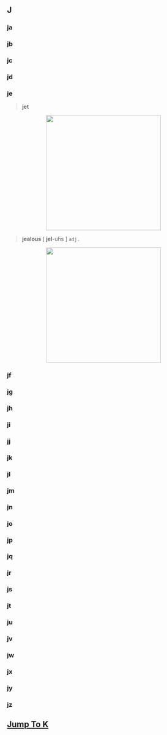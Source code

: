## J


### ja

### jb

### jc

### jd

### je
> **jet**  
<div align=center>
<img src="../_images/life/english_words/jet.jpg" width="300">
</div>

> **jealous**  [ **jel**-uhs ] `adj.`
<div align=center>
<img src="../_images/life/english_words/jealous.jpg" width="300">
</div>


### jf

### jg

### jh

### ji

### jj

### jk

### jl

### jm

### jn

### jo

### jp

### jq

### jr

### js

### jt

### ju

### jv

### jw

### jx

### jy

### jz

## [**Jump To K**](../life/english_words/K#K)